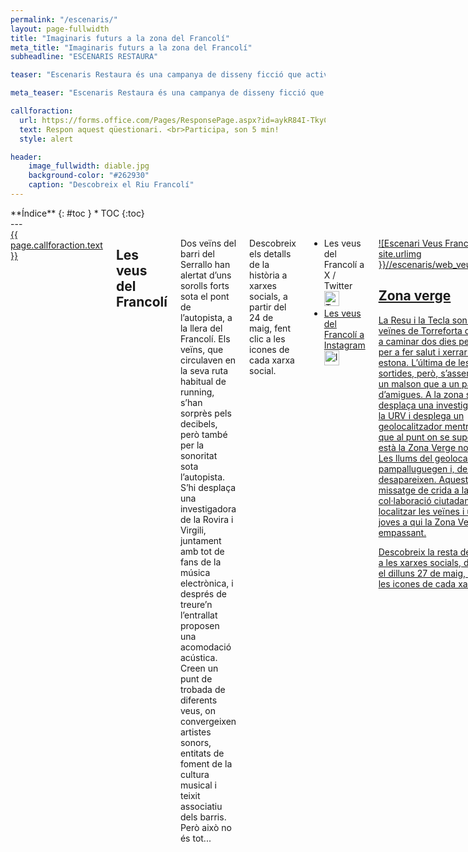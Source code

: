 ```yaml
---
permalink: "/escenaris/"
layout: page-fullwidth
title: "Imaginaris futurs a la zona del Francolí"
meta_title: "Imaginaris futurs a la zona del Francolí"
subheadline: "ESCENARIS RESTAURA"

teaser: "Escenaris Restaura és una campanya de disseny ficció que activa imaginaris de salut sobre com podrien ser l’àrea del Francolí al seu pas per Tarragona. Les veus del Francolí, Zona Verge i Les obres del Diable son tres relats transmedia que es difonen per Twitter i Instagram."

meta_teaser: "Escenaris Restaura és una campanya de disseny ficció que activa imaginaris de salut sobre com podrien ser l’àrea del Francolí al seu pas per Tarragona. Les veus del Francolí[1], Zona Verge[2] i Les obres del Diable[3] son tres relats transmedia que es difonen per Twitter i Instagram. Segueix-les i participa!"

callforaction:
  url: https://forms.office.com/Pages/ResponsePage.aspx?id=aykR84I-TkyCqajkA6QrEatLseDRAM5FsQ_t6wbWE9xUMDAwNEY0UDdET1lGMTQ2WDEwOVYzMkpGNS4u
  text: Respon aquest qüestionari. <br>Participa, son 5 min!
  style: alert

header:
    image_fullwidth: diable.jpg
    background-color: "#262930"
    caption: "Descobreix el Riu Francolí"
---
```

<!--more-->

<div class="row">
<div class="medium-4 medium-push-8 columns" markdown="1">
<div class="panel radius" markdown="1">
**Índice**
{: #toc }
*  TOC
{:toc}
</div>
</div><!-- /.medium-4.columns -->
---

<div class="medium-8 medium-pull-4 columns" markdown="1">

<head>
<style>
  .container {
    display: flex;
    justify-content: space-between;
    align-items: center;
    text-align: center;
    margin-bottom: 5px;
  }
  .container > div {
    flex: 1;
    display: flex;
    justify-content: center;
    align-items: center;
  }
  .container a {
    display: inline-block;
    margin: 0 10px;
  }
  .figcaption-container {
    display: flex;
    justify-content: space-between;
    width: 100%;
  }
  .figcaption-container > em {
    flex: 1;
    text-align: center;
  }
  figure {
    text-align: center;
    position: relative;
  }
  figcaption {
    margin-top: 10px;
  }
  .source {
    position: absolute;
    bottom: 60px; /* Ajustat per elevar-lo dins de la imatge */
    left: 0;
    width: 100%;
    color: white;
    background-color: rgba(0, 0, 0, 0.4); /* Fons negre més opac per millorar la visibilitat */
    padding: 5px 0;
    font-style: italic;
    text-align: center; /* Assegura que el text està centrat horitzontalment */
  }
</style>
</head>


   <div class="row t60 b60">
        <div class="small-12 text-center columns">
            <a class="button large radius {{ page.callforaction.style }}" href="{{ url }}{{ page.callforaction.url }}"{% if page.callforaction.url contains 'http' %} target="_blank" {% endif %}>{{ page.callforaction.text }}</a>
        </div><!-- /.small-12.columns -->
    </div><!-- /.row -->

## Les veus del Francolí
Dos veïns del barri del Serrallo han alertat d’uns sorolls forts sota el pont de l’autopista, a la llera del Francolí. Els veïns, que circulaven en la seva ruta habitual de running, s’han sorprès pels decibels, però també per la sonoritat sota l’autopista. S’hi desplaça una investigadora de la Rovira i Virgili, juntament amb tot de fans de la música electrònica, i després de treure’n l’entrallat proposen una acomodació acústica. Creen un punt de trobada de diferents veus, on convergeixen artistes sonors, entitats de foment de la cultura musical i teixit associatiu dels barris. Però això no és tot... 

Descobreix els detalls de la història a xarxes socials, a partir del 24 de maig, fent clic a les icones de cada xarxa social.

- Les veus del Francolí a X / Twitter <a href="https://x.com/BarridelPort/status/1794050996559118683" target="_blank"><img src="{{ site.baseurl }}/assets/img/X_icon.svg" alt="Twitter/X" style="width: 24px;">
- Les veus del Francolí a Instagram <a href="https://www.instagram.com/p/C7W-ml9tQ54/?img_index=1" target="_blank"><img src="{{ site.baseurl }}/assets/img/instagram_icon.svg.webp" alt="Instagram" style="width: 24px;">

![Escenari Veus Francolí]({{ site.urlimg }}//escenaris/web_veus_duo.jpg)


## Zona verge
La Resu i la Tecla son dues veïnes de Torreforta que surten a caminar dos dies per setmana per a fer salut i xerrar una estona. L’última de les seves sortides, però, s’assembla més a un malson que a un passeig d’amigues. A la zona s’hi desplaça una investigadora de la URV i desplega un geolocalitzador mentre explica que al punt on se suposa que està la Zona Verge no hi ha res. Les llums del geolocalitzador pampalluguegen i, de sobte, tots desapareixen. Aquest és un missatge de crida a la col·laboració ciutadana per a localitzar les veïnes i un munt de joves a qui la Zona Verge s’està empassant. 

Descobreix la resta de la història a les xarxes socials, disponible el dilluns 27 de maig, fent clic a les icones de cada xarxa social.

- Zona verge a X / Twitter <a href="https://x.com/AnnaSaballs/status/1795150315316007213" target="_blank"><img src="{{ site.baseurl }}/assets/img/X_icon.svg" alt="Twitter/X" style="width: 24px;">
- Zona verge a Instagram <a href="https://www.instagram.com/p/C7e0qsKN-N9/?utm_source=ig_web_button_share_sheet&igsh=MzRlODBiNWFlZA==" target="_blank"><img src="{{ site.baseurl }}/assets/img/instagram_icon.svg.webp" alt="Instagram" style="width: 24px;">
  
![Escenari Zona Verge]({{ site.urlimg }}//escenaris/web_verge_duo.jpg)

## Les Obres del Diable
Un turista alerta de la troballa d’ocells morts a la zona d’obres de millora del Pont del Diable. Dos jubilats del barri de Sant Pere i Sant Pau van a inspeccionar el fenòmen i troben conills i senglars morts, però queden sorpresos per la qualitat de les obres de millora dels accessos, el mobiliari urbà i la font d’aigua del pont. Al consistori ningú sap res d’aquestes obres, l’Ajuntament no les ha licitades. Des de l’arquebisbat confirmen el que tothom sospita: semblen obres del Diable. 

Descobreix els detalls de la història a xarxes socials, a partir del 29 de maig, fent clic a les icones de cada xarxa social.

- Obres del Diable a X / Twitter <a href="https://twitter.com/home" target="_blank"><img src="{{ site.baseurl }}/assets/img/X_icon.svg" alt="Twitter/X" style="width: 24px;">
- Obres del Diable a Instagram <a href="https://www.instagram.com/" target="_blank"><img src="{{ site.baseurl }}/assets/img/instagram_icon.svg.webp" alt="Instagram" style="width: 24px;">

 ![Escenari Obres Diable]({{ site.urlimg }}/escenaris/web_diable_duo.jpg)

## El Projecte
Seguint l’objectiu general de millora Salutogènica de l'Àrea Periurbana de Tarragona (Restaura), l’equip d’arquitectura i disseny es proposa el disseny d’una intervenció innovadora en una selecció de localitzacions, amb l’objectiu específic de millorar l’accessibilitat i facilitar-ne l’ús, de manera que augmentin els actius de salut de la població (objectiu 9 del Pla Restaura).

Després de la observació del terreny i tenint en compte les conclusions de la recerca prèvia, s’identifiquen els espais d’intervenció a la zona Francolí-Pont del Diable, i s’identifiquen també els següents temes de treball:
  - La manca de punts de trobada per a fomentar el teixit social
  - La predominància del so de les infrastructures de transport
  - La manca de punts d’avituallament i repòs (aigua, ombra i confort tèrmic)
  - La dificultat d’ubicar-se en l’entramat de camins i encreuaments amb vies de trànsit rodat
  - El paisatge ple de costures entre la natura i l’equipament industrial

Alguns dels *insights* observats tenen una intervenció inviable des de la realitat d'infraestructures industrials, de transport i de recursos econòmics disponibles, pel que la estratègia proposada és abordar-los des de la ficció. El brífing de les intervencions és concreta així:

> Dissenyar material gràfic i comunicatiu per tal d’oferir una **visualització** de l’emplaçament ideal al llindar de la utopia per a despertar en la ciutadania l’**imaginari d’ús** de l’**escenari preferible**, tal com es defineix al [Con de futurs](https://design-toolkit.recursos.uoc.edu/disseny-especulatiu/) de Joseph Voros (2003), a partir de Henchey (1978).

El projecte s’ha concretat en una campanya de disseny ficció, que fa ús d’elements locals per a generar versemblança, i que inclou tres relats de ficció, articulats amb imatges creades amb intel·ligència artificial, que es difonen per les xarxes socials. Es fa ús de recursos distòpics per a millorar l’*engagement* del públic. La finalitat de presentar escenaris preferibles de disseny és la d’activar la possibilitat d’un canvi de paradigma que prioritzi la salut de les persones per davant de les infraestructures industrials i de transport.

Amb l’ús del qüestionari, mesurarem el potencial de canvi de les imatges generades, la disponibilitat de la població a participar d’aquest canvi, i els actius de salut relacionats amb els escenaris preferibles. També el biax distòpic que produeix l’ús de la IA a les imatges. Amb plugins d'intel·ligència artificial s'han creat imatges que replantegen els punts de conflicte, oferint alternatives al que el públic mitjà considera un "escenari ideal". Les escenes presentades il·lustren zones on realitzar activitats a l’aire lliure, on passar el temps en companyia i, en general, zones de natura domesticada. La IA ha interpretat els espais en sintonia amb les necessitats socials observades a la recerca prèvia i amb el potencial ambiental, però fent ús d'una estètica on es potencien els prats verds, en un imaginari bucòlic i conservador, i on s'utilitzen flors per evocar espais més propers a la idea de jardí que amb la representació d'un riu Francolí naturalitzat.

   <div class="row t60 b60">
        <div class="small-12 text-center columns">
            <a class="button large radius {{ page.callforaction.style }}" href="{{ url }}{{ page.callforaction.url }}"{% if page.callforaction.url contains 'http' %} target="_blank" {% endif %}>{{ page.callforaction.text }}</a>
        </div><!-- /.small-12.columns -->
    </div><!-- /.row -->

## Equip Escenaris Restaura
- Coordinació i direcció d’art: Dra. Elena Bartomeu
- Guió: Dra. Elena Bartomeu
- Imatges: Dr. Raúl Oliva i Dr. Salvador Huertas
- Audiovisuals: Dr. Oriol Ventura
- Recerca: Dr. Pau Solá-Morales, Prof. Josep Maria Solé, Dr. David Steegmann, Dra. Yolanda Pérez Albert, Dr. Raúl Oliva, Dr. Salvador Huertas, Dr. Oriol Ventura, Dra. Elena Bartomeu.
- Grups de recerca: Grup de Recerca en Disseny, Salut i Benestar (GR 00469) EINA UAB, Grup de Recerca en Anàlisi Territorial i Estudis Turístics (GRATET, URV), Centre de Recerca Urbana del Camp (CRUC), Grup de Recerca en Disseny (SGR.00674, UB)

- Amb la col·laboració especial de: Gabinet de Comunicació de la URV. Blog Barri del Port @BarridelPort, Anna Saballs @AnnaSaballs, Joan Ruiz  @joan_ru_ca.



